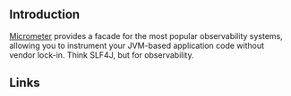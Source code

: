## Introduction

[Micrometer](https://micrometer.io/) provides a facade for the most popular observability systems, allowing you to instrument your JVM-based application code without vendor lock-in. Think SLF4J, but for observability.


## Links

